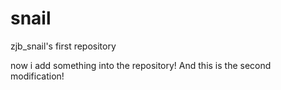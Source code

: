 # snail
zjb_snail's first repository

now i add something into the repository!
And this is the second modification!
